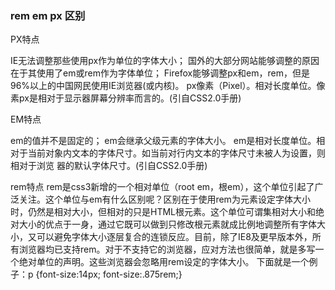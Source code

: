 ### rem em px 区别
PX特点

IE无法调整那些使用px作为单位的字体大小；
国外的大部分网站能够调整的原因在于其使用了em或rem作为字体单位；
Firefox能够调整px和em，rem，但是96%以上的中国网民使用IE浏览器(或内核)。 
px像素（Pixel）。相对长度单位。像素px是相对于显示器屏幕分辨率而言的。(引自CSS2.0手册)

EM特点

em的值并不是固定的；
em会继承父级元素的字体大小。
em是相对长度单位。相对于当前对象内文本的字体尺寸。如当前对行内文本的字体尺寸未被人为设置，则相对于浏览 器的默认字体尺寸。(引自CSS2.0手册)

rem特点
rem是css3新增的一个相对单位（root em，根em），这个单位引起了广泛关注。这个单位与em有什么区别呢？区别在于使用rem为元素设定字体大小时，仍然是相对大小，但相对的只是HTML根元素。这个单位可谓集相对大小和绝对大小的优点于一身，通过它既可以做到只修改根元素就成比例地调整所有字体大小，又可以避免字体大小逐层复合的连锁反应。目前，除了IE8及更早版本外，所有浏览器均已支持rem。对于不支持它的浏览器，应对方法也很简单，就是多写一个绝对单位的声明。这些浏览器会忽略用rem设定的字体大小。
下面就是一个例子：p {font-size:14px; font-size:.875rem;}

